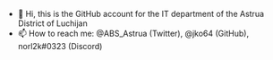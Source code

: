 - 👋 Hi, this is the GitHub account for the IT department of the Astrua District of Luchijan
- 📫 How to reach me: @ABS_Astrua (Twitter), @jko64 (GitHub), norl2k#0323 (Discord)

<!---
astruaIT/astruaIT is a ✨ special ✨ repository because its `README.md` (this file) appears on your GitHub profile.
You can click the Preview link to take a look at your changes.
--->
